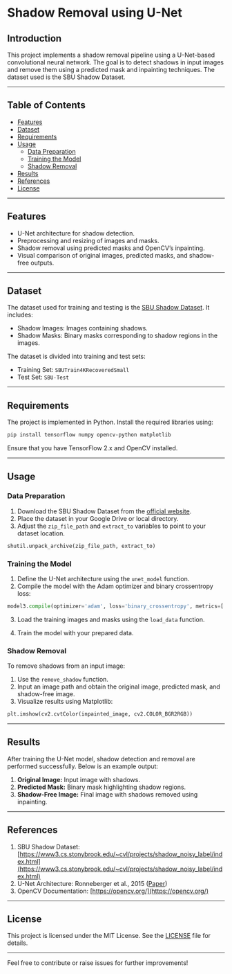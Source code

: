 # Shadow Removal using U-Net

## Introduction
This project implements a shadow removal pipeline using a U-Net-based convolutional neural network. The goal is to detect shadows in input images and remove them using a predicted mask and inpainting techniques. The dataset used is the SBU Shadow Dataset.

---

## Table of Contents
- [Features](#features)
- [Dataset](#dataset)
- [Requirements](#requirements)
- [Usage](#usage)
  - [Data Preparation](#data-preparation)
  - [Training the Model](#training-the-model)
  - [Shadow Removal](#shadow-removal)
- [Results](#results)
- [References](#references)
- [License](#license)

---

## Features
- U-Net architecture for shadow detection.
- Preprocessing and resizing of images and masks.
- Shadow removal using predicted masks and OpenCV’s inpainting.
- Visual comparison of original images, predicted masks, and shadow-free outputs.

---

## Dataset
The dataset used for training and testing is the [SBU Shadow Dataset](https://www3.cs.stonybrook.edu/~cvl/projects/shadow_noisy_label/index.html). It includes:
- Shadow Images: Images containing shadows.
- Shadow Masks: Binary masks corresponding to shadow regions in the images.

The dataset is divided into training and test sets:
- Training Set: `SBUTrain4KRecoveredSmall`
- Test Set: `SBU-Test`

---

## Requirements

The project is implemented in Python. Install the required libraries using:

```bash
pip install tensorflow numpy opencv-python matplotlib
```

Ensure that you have TensorFlow 2.x and OpenCV installed.

---

## Usage

### Data Preparation
1. Download the SBU Shadow Dataset from the [official website](https://www3.cs.stonybrook.edu/~cvl/projects/shadow_noisy_label/index.html).
2. Place the dataset in your Google Drive or local directory.
3. Adjust the `zip_file_path` and `extract_to` variables to point to your dataset location.

```python
shutil.unpack_archive(zip_file_path, extract_to)
```

### Training the Model
1. Define the U-Net architecture using the `unet_model` function.
2. Compile the model with the Adam optimizer and binary crossentropy loss:

```python
model3.compile(optimizer='adam', loss='binary_crossentropy', metrics=['accuracy'])
```

3. Load the training images and masks using the `load_data` function.

4. Train the model with your prepared data.

### Shadow Removal
To remove shadows from an input image:
1. Use the `remove_shadow` function.
2. Input an image path and obtain the original image, predicted mask, and shadow-free image.
3. Visualize results using Matplotlib:

```python
plt.imshow(cv2.cvtColor(inpainted_image, cv2.COLOR_BGR2RGB))
```

---

## Results
After training the U-Net model, shadow detection and removal are performed successfully. Below is an example output:

1. **Original Image:** Input image with shadows.
2. **Predicted Mask:** Binary mask highlighting shadow regions.
3. **Shadow-Free Image:** Final image with shadows removed using inpainting.

---

## References
1. SBU Shadow Dataset: [https://www3.cs.stonybrook.edu/~cvl/projects/shadow_noisy_label/index.html](https://www3.cs.stonybrook.edu/~cvl/projects/shadow_noisy_label/index.html)
2. U-Net Architecture: Ronneberger et al., 2015 ([Paper](https://arxiv.org/abs/1505.04597))
3. OpenCV Documentation: [https://opencv.org/](https://opencv.org/)

---

## License
This project is licensed under the MIT License. See the [LICENSE](./LICENSE) file for details.

---

Feel free to contribute or raise issues for further improvements!

